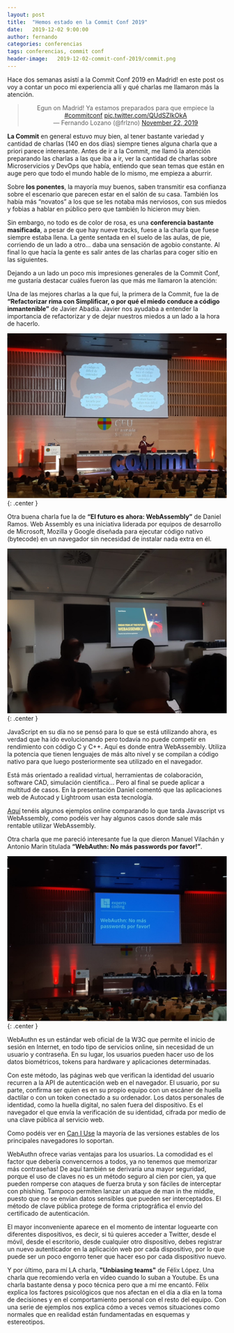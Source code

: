 ```yaml
---
layout: post
title:  "Hemos estado en la Commit Conf 2019"
date:   2019-12-02 9:00:00
author: fernando
categories: conferencias
tags: conferencias, commit conf
header-image:	2019-12-02-commit-conf-2019/commit.png
---
```


Hace dos semanas asistí a la Commit Conf 2019 en Madrid! en este post os voy a contar un poco mi experiencia allí y qué charlas me llamaron más la atención.

<center>
<blockquote class="twitter-tweet">
<div dir="ltr" lang="es">
Egun on Madrid! Ya estamos preparados para que empiece la <a href="https://twitter.com/hashtag/commitconf?src=hash&amp;ref_src=twsrc%5Etfw">#commitconf</a> <a href="https://t.co/QUdSZIkOkA">pic.twitter.com/QUdSZIkOkA</a></div>
— Fernando Lozano (@frlzno) <a href="https://twitter.com/frlzno/status/1197791163169886208?ref_src=twsrc%5Etfw">November 22, 2019</a></blockquote>
</center>
<script async="" charset="utf-8" src="https://platform.twitter.com/widgets.js"></script>

**La Commit** en general estuvo muy bien, al tener bastante variedad y cantidad de charlas (140 en dos días) siempre tienes alguna charla que a priori parece interesante. Antes de ir a la Commit, me llamó la atención preparando las charlas a las que iba a ir, ver la cantidad de charlas sobre Microservicios y DevOps que había, entiendo que sean temas que están en auge pero que todo el mundo hable de lo mismo, me empieza a aburrir.

Sobre **los ponentes**, la mayoría muy buenos, saben transmitir esa confianza sobre el escenario que parecen estar en el salón de su casa. También los había más “novatos” a los que se les notaba más nerviosos, con sus miedos y fobias a hablar en público pero que también lo hicieron muy bien.

Sin embargo, no todo es de color de rosa, es una **conferencia bastante masificada**, a pesar de que hay nueve tracks, fuese a la charla que fuese siempre estaba llena. La gente sentada en el suelo de las aulas, de pie, corriendo de un lado a otro... daba una sensación de agobio constante. Al final lo que hacía la gente es salir antes de las charlas para coger sitio en las siguientes.

Dejando a un lado un poco mis impresiones generales de la Commit Conf, me gustaría destacar cuáles fueron las que más me llamaron la atención:

Una de las mejores charlas a la que fui, la primera de la Commit, fue la de **“Refactorizar rima con Simplificar, o por qué el miedo conduce a código inmantenible”** de Javier Abadía. Javier nos ayudaba a entender la importancia de refactorizar y de dejar nuestros miedos a un lado a la hora de hacerlo. 

![Refactorizar rima con Simplificar, o por qué el miedo conduce a código inmantenible](/assets/images/2019-12-02-commit-conf-2019/1.jpeg){: .center }

Otra buena charla fue la de **“El futuro es ahora: WebAssembly”** de Daniel Ramos. Web Assembly es una iniciativa liderada por equipos de desarrollo de Microsoft, Mozilla y Google diseñada para ejecutar código nativo (bytecode) en un navegador sin necesidad de instalar nada extra en él.

![El futuro es ahora: WebAssembly](/assets/images/2019-12-02-commit-conf-2019/2.jpeg){: .center }

JavaScript en su día no se pensó para lo que se está utilizando ahora, es verdad que ha ido evolucionando pero todavía no puede competir en rendimiento con código C y C++. Aquí es donde entra WebAssembly. Utiliza la potencia que tienen lenguajes de más alto nivel y se compilan a código nativo para que luego posteriormente sea utilizado en el navegador.

Está más orientado a realidad virtual, herramientas de colaboración, software CAD, simulación científica… Pero al final se puede aplicar a multitud de casos. En la presentación Daniel comentó que las aplicaciones web de Autocad y Lightroom usan esta tecnología.

[Aquí](https://takahirox.github.io/WebAssembly-benchmark/) tenéis algunos ejemplos online comparando lo que tarda Javascript vs WebAssembly, como podéis ver hay algunos casos donde sale más rentable utilizar WebAssembly.

Otra charla que me pareció interesante fue la que dieron Manuel Vilachán y Antonio Marin titulada **“WebAuthn: No más passwords por favor!”**.

![WebAuthn: No más passwords por favor!](/assets/images/2019-12-02-commit-conf-2019/3.jpeg){: .center }

WebAuthn es un estándar web oficial de la W3C que permite el inicio de sesión en Internet, en todo tipo de servicios online, sin necesidad de un usuario y contraseña. En su lugar, los usuarios pueden hacer uso de los datos biométricos, tokens para hardware y aplicaciones determinadas.

Con este método, las páginas web que verifican la identidad del usuario recurren a la API de autenticación web en el navegador. El usuario, por su parte, confirma ser quien es en su propio equipo con un escáner de huella dactilar o con un token conectado a su ordenador. Los datos personales de identidad, como la huella digital, no salen fuera del dispositivo. Es el navegador el que envía la verificación de su identidad, cifrada por medio de una clave pública al servicio web.

Como podéis ver en [Can I Use](https://caniuse.com/#search=webauthn) la mayoría de las versiones estables de los principales navegadores lo soportan.

WebAuthn ofrece varias ventajas para los usuarios. La comodidad es el factor que debería convencernos a todos, ya no tenemos que memorizar más contraseñas! De aquí también se derivaría una mayor seguridad, porque el uso de claves no es un método seguro al cien por cien, ya que pueden romperse con ataques de fuerza bruta y son fáciles de interceptar con phishing. Tampoco permiten lanzar un ataque de man in the middle, puesto que no se envían datos sensibles que pueden ser interceptados. El método de clave pública protege de forma criptográfica el envío del certificado de autenticación.

El mayor inconveniente aparece en el momento de intentar loguearte con diferentes dispositivos, es decir, si tú quieres acceder a Twitter, desde el móvil, desde el escritorio, desde cualquier otro dispositivo, debes registrar un nuevo autenticador en la aplicación web por cada dispositivo, por lo que puede ser un poco engorro tener que hacer eso por cada dispositivo nuevo.

Y por último, para mí LA charla, **"Unbiasing teams"** de Félix López. Una charla que recomiendo verla en vídeo cuando lo suban a Youtube. Es una charla bastante densa y poco técnica pero que a mí me encantó. Félix explica los factores psicológicos que nos afectan en el día a día en la toma de decisiones y en el comportamiento personal con el resto del equipo. Con una serie de ejemplos nos explica cómo a veces vemos situaciones como normales que en realidad están fundamentadas en esquemas y estereotipos.
